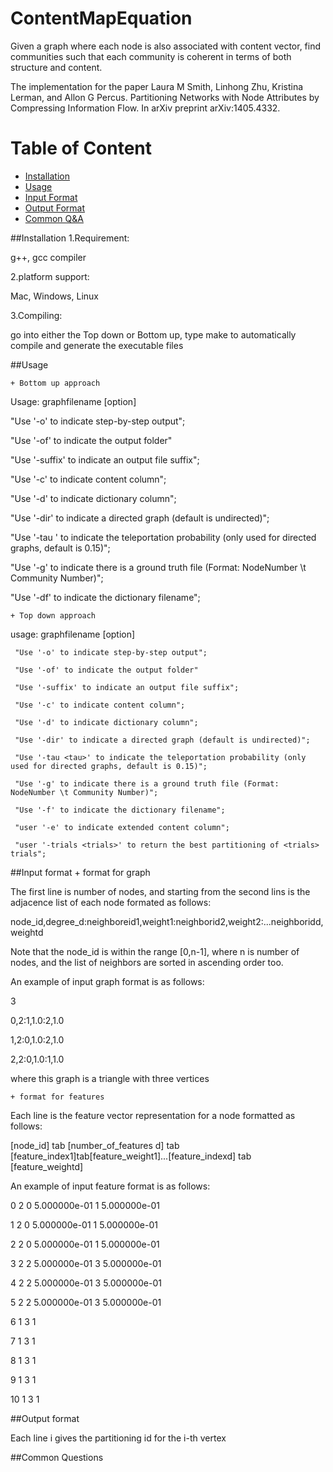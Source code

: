 # ContentMapEquation
Given a graph where each node is also associated with content vector, find communities such that each community is coherent in terms of both structure and content.

The implementation for the paper Laura M Smith, Linhong Zhu, Kristina Lerman, and Allon G Percus. Partitioning Networks with Node Attributes by Compressing Information Flow. In arXiv preprint arXiv:1405.4332.

# Table of Content

- [Installation](#installation)
- [Usage](#Usage)
- [Input Format](#input-format)
- [Output Format](#output-format)
- [Common Q&A](#common-questions)

##Installation
1.Requirement:

g++, gcc compiler

2.platform support:

Mac, Windows, Linux

3.Compiling:

go into either the Top down or Bottom up, type make to automatically compile and generate the executable files

##Usage

	+ Bottom up approach

Usage: graphfilename [option]

 "Use '-o' to indicate step-by-step output";
 
 "Use '-of' to indicate the output folder"
	 
"Use '-suffix' to indicate an output file suffix";
	 
"Use '-c' to indicate content column";
	 
"Use '-d' to indicate dictionary column";
	 
"Use '-dir' to indicate a directed graph (default is undirected)";
	 
"Use '-tau <tau>' to indicate the teleportation probability (only used for directed graphs, default is 0.15)";
	 
"Use '-g' to indicate there is a ground truth file (Format: NodeNumber \t Community Number)";
	 
"Use '-df' to indicate the dictionary filename";
	 
	+ Top down approach

   usage: graphfilename [option]

	 "Use '-o' to indicate step-by-step output";
	 
	 "Use '-of' to indicate the output folder"
	 
	 "Use '-suffix' to indicate an output file suffix";
	 
	 "Use '-c' to indicate content column";
	 
	 "Use '-d' to indicate dictionary column";
	 
	 "Use '-dir' to indicate a directed graph (default is undirected)";
	 
	 "Use '-tau <tau>' to indicate the teleportation probability (only used for directed graphs, default is 0.15)";
	 
	 "Use '-g' to indicate there is a ground truth file (Format: NodeNumber \t Community Number)";
	 
	 "Use '-f' to indicate the dictionary filename";
	 
	 "user '-e' to indicate extended content column";
	 
	 "user '-trials <trials>' to return the best partitioning of <trials> trials";

##Input format 
    + format for graph

The first line is number of nodes, and starting from the second lins is the adjacence list of each node formated as follows:

node_id,degree_d:neighboreid1,weight1:neighborid2,weight2:...neighboridd,weightd

Note that the node_id is within the range [0,n-1], where n is number of nodes, and the list of neighbors are sorted in ascending order too.

An example of input graph format is as follows:

3

0,2:1,1.0:2,1.0

1,2:0,1.0:2,1.0

2,2:0,1.0:1,1.0

where this graph is a triangle with three vertices

    + format for features

Each line is the feature vector representation for a node formatted as follows:

[node_id] tab [number_of_features d] tab [feature_index1]tab[feature_weight1]...[feature_indexd] tab [feature_weightd]

An example of input feature format is as follows:

0	2	0	5.000000e-01	1	5.000000e-01

1	2	0	5.000000e-01	1	5.000000e-01

2	2	0	5.000000e-01	1	5.000000e-01

3	2	2	5.000000e-01	3	5.000000e-01

4	2	2	5.000000e-01	3	5.000000e-01

5	2	2	5.000000e-01	3	5.000000e-01

6	1	3	1

7	1	3	1

8	1	3	1

9	1	3	1

10	1	3	1

##Output format

Each line i gives the partitioning id for the i-th vertex

##Common Questions

